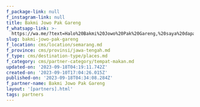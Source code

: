 ```yaml
---
f_package-link: null
f_instagram-link: null
title: Bakmi Jowo Pak Gareng
f_whatsapp-link: >-
  https://wa.me/?text=Halo%20Bakmi%20Jowo%20Pak%20Gareng,%20saya%20dapat%20info%20dari%20@loocale.id%20dan%20punya%20pertanyaan
slug: bakmi-jowo-pak-gareng
f_location: cms/location/semarang.md
f_province: cms/provinsi/jawa-tengah.md
f_type: cms/destination-type/places.md
f_category: cms/partner-category/tempat-makan.md
updated-on: '2023-09-18T04:19:11.742Z'
created-on: '2023-09-10T17:04:26.015Z'
published-on: '2023-09-18T04:34:08.284Z'
f_partner-name: Bakmi Jowo Pak Gareng
layout: '[partners].html'
tags: partners
---
```



